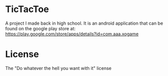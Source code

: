 # TicTacToe
A project I made back in high school. It is an android application that can be found on the google play store at:<br/> 
https://play.google.com/store/apps/details?id=com.aaa.xogame
<br/>
# License
The "Do whatever the hell you want with it" license
